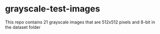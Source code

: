 # grayscale-test-images
This repo contains 21 grayscale images that are 512x512 pixels and 8-bit in the dataset folder
